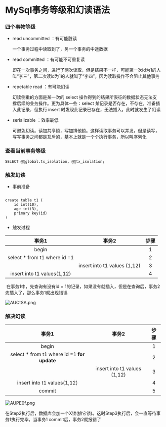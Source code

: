 # MySql事务等级和幻读语法

### 四个事物等级

* read uncommitted ：有可能脏读

  一个事务过程中读取到了，另一个事务的中途数据

* read committed ：有可能不可重复读

  即在一次事务之间，进行了两次读取，但是结果不一样，可能第一次id为1的人叫“李三”，第二次读id为1的人就叫了“李四”。因为读取操作不会阻止其他事务

 * repetable read ：有可能幻读

   幻读侧重的方面是某一次的 select 操作得到的结果所表征的数据状态无法支撑后续的业务操作。更为具体一些：select 某记录是否存在，不存在，准备插入此记录，但执行 insert 时发现此记录已存在，无法插入，此时就发生了幻读

  * serializable ：效率最低

    可避免幻读。读加共享锁，写加排他锁。这样读取事务可以并发，但是读写，写写事务之间都是互斥的，基本上就是一个个执行事务，所以叫序列化

    

### 查看当前事务等级

```mysql
SELECT @@global.tx_isolation, @@tx_isolation;	
```



### 触发幻读

* 事前准备

```mysql

create table t1 (
	id int(10),
	age int(3),
	primary key(id)
)
```

* 触发过程

|             事务1             |            事务2             | 步骤 |
| :---------------------------: | :--------------------------: | :--: |
|             begin             |                              |  1   |
| select * from t1 where id  =1 |                              |  2   |
|                               | insert into t1 values (1,12) |  3   |
|  insert into t1 values(1,12)  |                              |  4   |

​	在事务1中，先查询有没有id = 1的记录，如果没有就插入，但是在查询后，事务2先插入了，那么事务1就出现错误

![AUCtSA.png](https://s2.ax1x.com/2019/03/26/AUCtSA.png)



### 解决幻读

|                    事务1                     |            事务2             | 步骤 |
| :------------------------------------------: | :--------------------------: | :--: |
|                    begin                     |                              |  1   |
| select * from t1 where id  =1 **for update** |                              |  2   |
|                                              | insert into t1 values (1,12) |  3   |
|         insert into t1 values(1,12)          |                              |  4   |
|                    commit                    |                              |  5   |

![AUPE0f.png](https://s2.ax1x.com/2019/03/26/AUPE0f.png)



在Step2执行后，数据库会加一个X锁(排它锁)。这时Step3执行后，会一直等待事务1执行完毕，当事务1 commit后，事务2就报错了